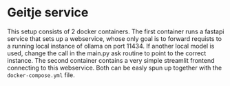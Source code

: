 # Geitje service

This setup consists of 2 docker containers. The first container runs a fastapi service that sets up a webservice, whose only goal is to forward requists to a running local instance of ollama on port 11434. If another local model is used, change the call in the main.py ask routine to point to the correct instance.
The second container contains a very simple streamlit frontend connecting to this webservice. Both can be easly spun up together with the `docker-compose.yml` file.